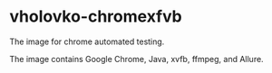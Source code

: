 # vholovko-chromexfvb
The image for chrome automated testing.

The image contains Google Chrome, Java, xvfb, ffmpeg, and Allure. 
